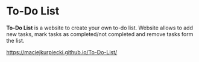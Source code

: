 # To-Do List

**To-Do List** is a website to create your own to-do list. Website allows to add new tasks, mark tasks as completed/not completed and remove tasks form the list.

https://maciejkurpiecki.github.io/To-Do-List/
